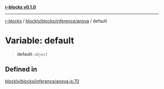 [**r-blocks v0.1.0**](../../../../../README.md)

---

[r-blocks](../../../../../modules.md) / [blockly/blocks/inference/anova](../README.md) / default

# Variable: default

> **default**: `object`

## Defined in

[blockly/blocks/inference/anova.js:70](https://github.com/DhyeyMavani2003/r-blocks/blob/3c6fd2c845ebaab7af1ba61c432e0fe34ef7f334/src/pages/modules/blockly/blocks/inference/anova.js#L70)

